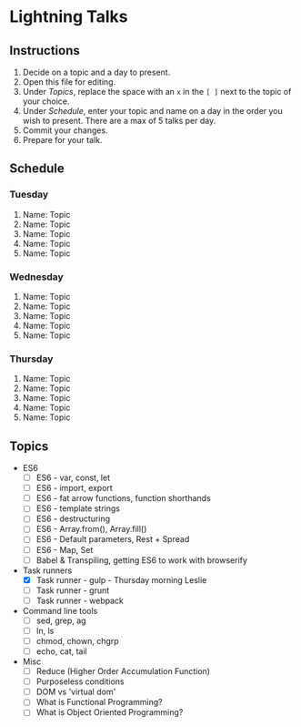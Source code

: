 # Lightning Talks

## Instructions

1. Decide on a topic and a day to present.
2. Open this file for editing.
3. Under _Topics_, replace the space with an `x` in the `[ ]` next to the topic of your choice.
4. Under _Schedule_, enter your topic and name on a day in the order you wish to present. There are a max of 5 talks per day.
5. Commit your changes.
6. Prepare for your talk.


## Schedule

### Tuesday

1. Name: Topic
2. Name: Topic
3. Name: Topic
4. Name: Topic
5. Name: Topic


### Wednesday

1. Name: Topic
2. Name: Topic
3. Name: Topic
4. Name: Topic
5. Name: Topic


### Thursday

1. Name: Topic
2. Name: Topic
3. Name: Topic
4. Name: Topic
5. Name: Topic


## Topics

* ES6
  * [ ] ES6 - var, const, let
  * [ ] ES6 - import, export
  * [ ] ES6 - fat arrow functions, function shorthands
  * [ ] ES6 - template strings
  * [ ] ES6 - destructuring
  * [ ] ES6 - Array.from(), Array.fill()
  * [ ] ES6 - Default parameters, Rest + Spread
  * [ ] ES6 - Map, Set
  * [ ] Babel & Transpiling, getting ES6 to work with browserify

* Task runners
  * [x] Task runner - gulp - Thursday morning Leslie
  * [ ] Task runner - grunt
  * [ ] Task runner - webpack

* Command line tools
  * [ ] sed, grep, ag
  * [ ] ln, ls
  * [ ] chmod, chown, chgrp
  * [ ] echo, cat, tail

* Misc
  * [ ] Reduce (Higher Order Accumulation Function)
  * [ ] Purposeless conditions
  * [ ] DOM vs 'virtual dom'
  * [ ] What is Functional Programming?
  * [ ] What is Object Oriented Programming?
